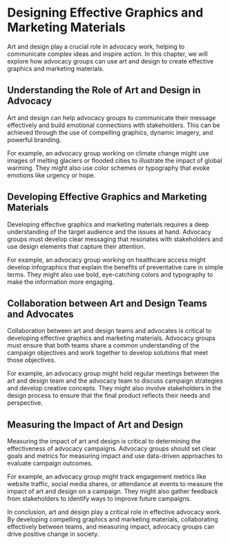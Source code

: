 # Designing Effective Graphics and Marketing Materials

Art and design play a crucial role in advocacy work, helping to communicate complex ideas and inspire action. In this chapter, we will explore how advocacy groups can use art and design to create effective graphics and marketing materials.

Understanding the Role of Art and Design in Advocacy
----------------------------------------------------

Art and design can help advocacy groups to communicate their message effectively and build emotional connections with stakeholders. This can be achieved through the use of compelling graphics, dynamic imagery, and powerful branding.

For example, an advocacy group working on climate change might use images of melting glaciers or flooded cities to illustrate the impact of global warming. They might also use color schemes or typography that evoke emotions like urgency or hope.

Developing Effective Graphics and Marketing Materials
-----------------------------------------------------

Developing effective graphics and marketing materials requires a deep understanding of the target audience and the issues at hand. Advocacy groups must develop clear messaging that resonates with stakeholders and use design elements that capture their attention.

For example, an advocacy group working on healthcare access might develop infographics that explain the benefits of preventative care in simple terms. They might also use bold, eye-catching colors and typography to make the information more engaging.

Collaboration between Art and Design Teams and Advocates
--------------------------------------------------------

Collaboration between art and design teams and advocates is critical to developing effective graphics and marketing materials. Advocacy groups must ensure that both teams share a common understanding of the campaign objectives and work together to develop solutions that meet those objectives.

For example, an advocacy group might hold regular meetings between the art and design team and the advocacy team to discuss campaign strategies and develop creative concepts. They might also involve stakeholders in the design process to ensure that the final product reflects their needs and perspective.

Measuring the Impact of Art and Design
--------------------------------------

Measuring the impact of art and design is critical to determining the effectiveness of advocacy campaigns. Advocacy groups should set clear goals and metrics for measuring impact and use data-driven approaches to evaluate campaign outcomes.

For example, an advocacy group might track engagement metrics like website traffic, social media shares, or attendance at events to measure the impact of art and design on a campaign. They might also gather feedback from stakeholders to identify ways to improve future campaigns.

In conclusion, art and design play a critical role in effective advocacy work. By developing compelling graphics and marketing materials, collaborating effectively between teams, and measuring impact, advocacy groups can drive positive change in society.


